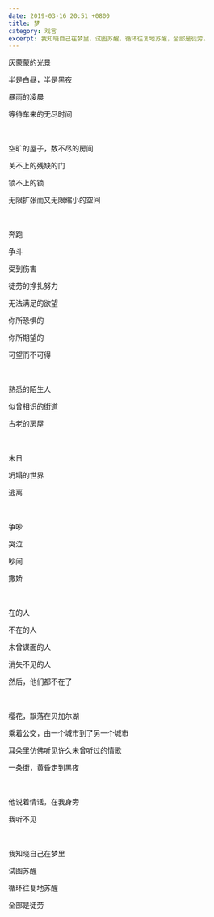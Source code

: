 ```yaml
---
date: 2019-03-16 20:51 +0800
title: 梦
category: 戏言
excerpt: 我知晓自己在梦里，试图苏醒，循环往复地苏醒，全部是徒劳。
---
```

灰蒙蒙的光景

半是白昼，半是黑夜

暴雨的凌晨

等待车来的无尽时间

　

空旷的屋子，数不尽的房间

关不上的残缺的门

锁不上的锁

无限扩张而又无限缩小的空间

　

奔跑

争斗

受到伤害

徒劳的挣扎努力

无法满足的欲望

你所恐惧的

你所期望的

可望而不可得

　

熟悉的陌生人

似曾相识的街道

古老的房屋

　

末日

坍塌的世界

逃离

　

争吵

哭泣

吵闹

撒娇

　

在的人

不在的人

未曾谋面的人

消失不见的人

然后，他们都不在了

　

樱花，飘落在贝加尔湖

乘着公交，由一个城市到了另一个城市

耳朵里仿佛听见许久未曾听过的情歌

一条街，黄昏走到黑夜

　

他说着情话，在我身旁

我听不见

　

我知晓自己在梦里

试图苏醒

循环往复地苏醒

全部是徒劳
